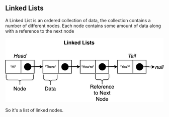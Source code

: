 ## Linked Lists

A Linked List is an ordered collection of data, the collection contains a number of different nodes. Each node contains some amount of data along with a reference to the next node

<img src="./linkedlist.png" alt="linked list" />

So it's a list of linked nodes.
